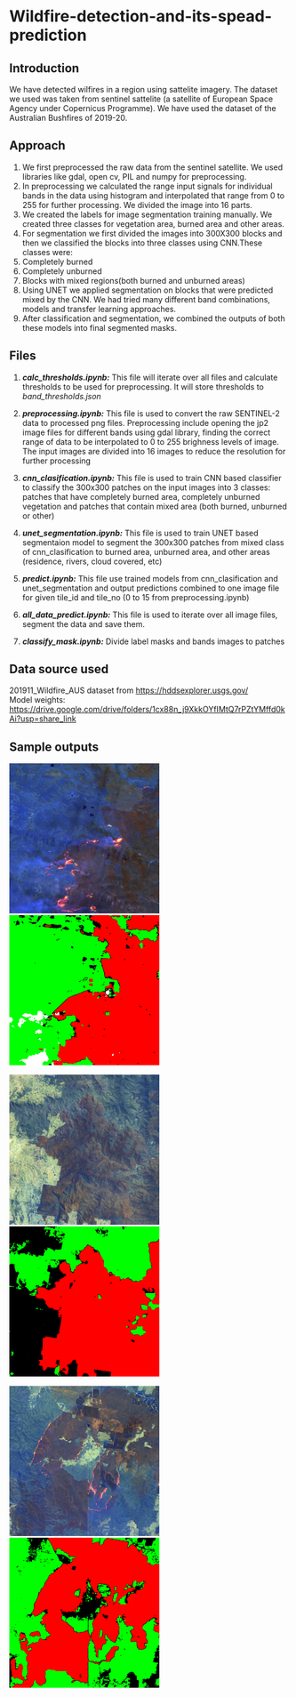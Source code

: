# Wildfire-detection-and-its-spead-prediction

## Introduction
We have detected wilfires in a region using sattelite imagery. The dataset we used was taken from
sentinel sattelite (a satellite of European Space Agency under Copernicus Programme). We have
used the dataset of the Australian Bushfires of 2019-20.
## Approach
1. We first preprocessed the raw data from the sentinel satellite. We used libraries like gdal, open cv,
PIL and numpy for preprocessing.
2. In preprocessing we calculated the range input signals for individual bands in the data using
histogram and interpolated that range from 0 to 255 for further processing. We divided the image
into 16 parts.
3. We created the labels for image segmentation training manually. We created three classes for
vegetation area, burned area and other areas.
4. For segmentation we first divided the images into 300X300 blocks and then we classified the
blocks into three classes using CNN.These classes were:
1. Completely burned
2. Completely unburned
3. Blocks with mixed regions(both burned and unburned areas)
5. Using UNET we applied segmentation on blocks that were predicted mixed by the CNN. We had
tried many different band combinations, models and transfer learning approaches.
6. After classification and segmentation, we combined the outputs of both these models into final
segmented masks.

## Files
1. ***calc_thresholds.ipynb:***
    This file will iterate over all files and calculate thresholds to be used for preprocessing. It will store thresholds to *band_thresholds.json*

2. ***preprocessing.ipynb:***
    This file is used to convert the raw SENTINEL-2 data to processed png files. 
    Preprocessing include opening the jp2 image files for different bands using gdal library,
    finding the correct range of data to be interpolated to 0 to 255 brighness levels of image.
    The input images are divided into 16 images to reduce the resolution for further processing

3. ***cnn_clasification.ipynb:***
    This file is used to train CNN based classifier to classify the 300x300 patches on the input 
    images into 3 classes: patches that have completely burned area, completely unburned vegetation 
    and patches that contain mixed area (both burned, unburned or other)

4. ***unet_segmentation.ipynb:***
    This file is used to train UNET based segmentaion model to segment the 300x300 patches from 
    mixed class of cnn_clasification to burned area, unburned area, and other areas (residence, 
    rivers, cloud covered, etc)

5. ***predict.ipynb:***
    This file use trained models from cnn_clasification and unet_segmentation and output predictions
    combined to one image file for given tile_id and tile_no (0 to 15 from preprocessing.ipynb)

6. ***all_data_predict.ipynb:***
    This file is used to iterate over all image files, segment the data and save them.

7. ***classify_mask.ipynb:***
    Divide label masks and bands images to patches 

## Data source used
201911_Wildfire_AUS dataset from https://hddsexplorer.usgs.gov/ <br>
Model weights: https://drive.google.com/drive/folders/1cx88n_j9XkkOYfIMtQ7rPZtYMffd0kAi?usp=share_link <br>

## Sample outputs
<img src="sample_outputs/L1C_T52VDQ_A031918_20210802T025547_B12_B11_B8A_3.jpg" width=270/> <img src="sample_outputs/L1C_T52VDQ_A031918_20210802T025547_3.png" width=270/>
<br>

<img src="sample_outputs/L1C_T56JLL_A023050_20191121T000241_B12_B11_B8A_12.jpg" width=270/> <img src="sample_outputs/L1C_T56JLL_A023050_20191121T000241_12.png" width=270/>
<br>

<img src="sample_outputs/L1C_T56JMN_A014170_20191122T235242_B12_B11_B8A_13.jpg" width=270/> <img src="sample_outputs/L1C_T56JMN_A014170_20191122T235242_13.png" width=270/>